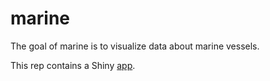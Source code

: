 
# marine

<!-- badges: start -->
<!-- badges: end -->

The goal of marine is to visualize data about marine vessels.

This rep contains a Shiny [app]().